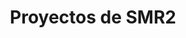 ---
meta: 
  - property: "og:image"
    content: /assets/img/proyectos.jpeg
  - name: "twitter:image"
    content: /assets/img/proyectos.jpeg
home: true
icon: folder
title: Proyectos de SMR2
# heroImage: /logo.svg
heroText: Proyectos de SMR2
tagline: Departamento de Informática. CIFP Virgen de Gracia.

features:
  - title: Seguridad informática 📋
    details: 2019 - Qué debemos proteger, atacantes, tipos de ataques...
    link: https://www.youtube.com/watch?v=qciJUc2dmFM
  
  - title: IT Security 📋
    details: 2019 - Qué debemos proteger, atacantes, tipos de ataques...
    link: https://www.youtube.com/watch?v=auEin5RnGc0

  - title: Seguridad informática III 📋
    details: 2019 - Qué debemos proteger, atacantes, tipos de ataques...
    link: https://www.youtube.com/watch?v=bC40DNsYZGg

comment: false
---